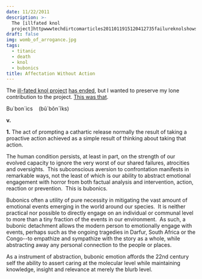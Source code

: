 ```yaml
---
date: 11/22/2011
description: >-
  The [illfated knol
  project]httpwwwtechdirtcomarticles2011011915120412735failureknolshowsagainthatbig...
draft: false
img: womb_of_arrogance.jpg
tags:
  - titanic
  - death
  - knol
  - bubonics
title: Affectation Without Action
---
```


The [ill-fated knol project](http://www.techdirt.com/articles/20110119/15120412735/failure-knol-shows-again-that-big-company-with-all-money-doesnt-always-win.shtml) [has ended](http://googleblog.blogspot.com/2011/11/more-spring-cleaning-out-of-season.html?utm_source=feedburner&utm_medium=feed&utm_campaign=Feed%3A+blogspot%2FMKuf+%28Official+Google+Blog%29&utm_content=Google+Feedfetcher), but I wanted to preserve my lone contribution to the project. [This was that](http://knol.google.com/k/christopher-froehlich/bubonics/mh9lgdu4kskb/2).

Bu\`bon´ics    (bũ\`bǒn´ĭks)

**v.**

**1.** The act of prompting a cathartic release normally the result of taking a proactive action achieved as a simple result of thinking about taking that action.

The human condition persists, at least in part, on the strength of our evolved capacity to ignore the very worst of our shared failures, atrocities and oversights.  This subconscious aversion to confrontation manifests in remarkable ways, not the least of which is our ability to abstract emotional engagement with horror from both factual analysis and intervention, action, reaction or prevention.  This is bubonics.

Bubonics often a utility of pure necessity in mitigating the vast amount of emotional events emerging in the world around our species.  It is neither practical nor possible to directly engage on an individual or communal level to more than a tiny fraction of the events in our environment.  As such, a bubonic detachment allows the modern person to emotionally engage with events, perhaps such as the ongoing tragedies in Darfur, South Africa or the Congo--to empathize and sympathize with the story as a whole, while abstracting away any personal connection to the people or places.

As a instrument of abstraction, bubonic emotion affords the 22nd century self the ability to assert caring at the molecular level while maintaining knowledge, insight and relevance at merely the blurb level.
